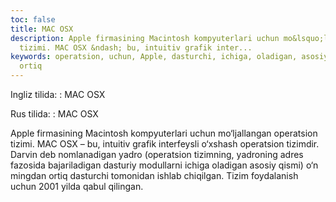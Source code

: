 ```yaml
---
toc: false
title: MAC OSX
description: Apple firmasining Macintosh kompyuterlari uchun mo&lsquo;ljallangan operatsion
  tizimi. MAC OSX &ndash; bu, intuitiv grafik inter...
keywords: operatsion, uchun, Apple, dasturchi, ichiga, oladigan, asosiy, qismi, mingdan,
  ortiq
---
```


Ingliz tilida:
:   MAC OSX

Rus tilida:
:   MAC OSX

Apple firmasining Macintosh kompyuterlari uchun mo‘ljallangan operatsion tizimi. MAC OSX – bu, intuitiv grafik interfeysli o‘xshash operatsion tizimdir. Darvin deb nomlanadigan yadro (operatsion tizimning, yadroning adres fazosida bajariladigan dasturiy modullarni ichiga oladigan asosiy qismi) o‘n mingdan ortiq dasturchi tomonidan ishlab chiqilgan. Tizim foydalanish uchun 2001 yilda qabul qilingan.